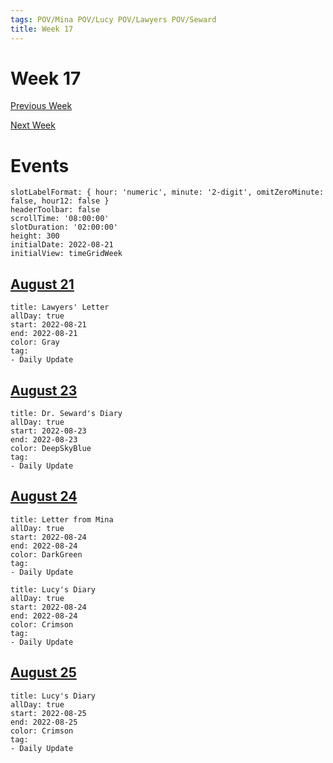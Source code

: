 ```yaml
---
tags: POV/Mina POV/Lucy POV/Lawyers POV/Seward 
title: Week 17
---
```


# Week 17

[Previous Week](2022-W34.md)

[Next Week](2022-W36.md)

# Events

```itinerary
slotLabelFormat: { hour: 'numeric', minute: '2-digit', omitZeroMinute: false, hour12: false }
headerToolbar: false
scrollTime: '08:00:00'
slotDuration: '02:00:00'
height: 300
initialDate: 2022-08-21
initialView: timeGridWeek
```

## [August 21](2022-08-21.md)

```itinerary-event
title: Lawyers' Letter
allDay: true
start: 2022-08-21
end: 2022-08-21
color: Gray
tag:
- Daily Update
```

## [August 23](2022-08-23.md)

```itinerary-event
title: Dr. Seward's Diary
allDay: true
start: 2022-08-23
end: 2022-08-23
color: DeepSkyBlue
tag:
- Daily Update
```

## [August 24](2022-08-24.md)

```itinerary-event
title: Letter from Mina
allDay: true
start: 2022-08-24
end: 2022-08-24
color: DarkGreen
tag:
- Daily Update
```
```itinerary-event
title: Lucy's Diary
allDay: true
start: 2022-08-24
end: 2022-08-24
color: Crimson
tag:
- Daily Update
```

## [August 25](2022-08-25.md)

```itinerary-event
title: Lucy's Diary
allDay: true
start: 2022-08-25
end: 2022-08-25
color: Crimson
tag:
- Daily Update
```